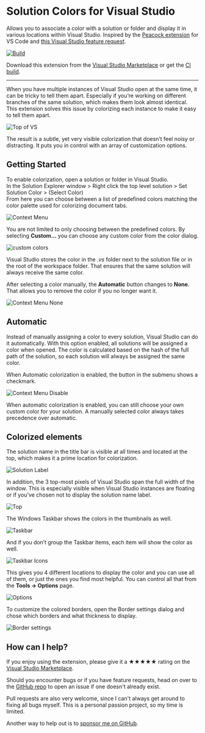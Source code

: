 [marketplace]: https://marketplace.visualstudio.com/items?itemName=MadsKristensen.SolutionColors
[vsixgallery]: http://vsixgallery.com/extension/SolutionColors.dfa813d0-736b-491d-921a-4a3503d41543/
[repo]: https://github.com/madskristensen/SolutionColors

# Solution Colors for Visual Studio

Allows you to associate a color with a solution or folder and display it in various locations within Visual Studio. Inspired by the [Peacock extension](https://marketplace.visualstudio.com/items?itemName=johnpapa.vscode-peacock) for VS Code and [this Visual Studio feature request](https://developercommunity.visualstudio.com/t/Per-SolutionFolder-Color-Theme/608136?space=8&ftype=idea).

[![Build](https://github.com/madskristensen/SolutionColors/actions/workflows/build.yaml/badge.svg)](https://github.com/madskristensen/SolutionColors/actions/workflows/build.yaml)

Download this extension from the [Visual Studio Marketplace][marketplace]
or get the [CI build][vsixgallery].

---

When you have multiple instances of Visual Studio open at the same time, it can be tricky to tell them apart. Especially if you’re working on different branches of the same solution, which makes them look almost identical. This extension solves this issue by colorizing each instance to make it easy to tell them apart.

![Top of VS](art/colors.png)

The result is a subtle, yet very visible colorization that doesn’t feel noisy or distracting. It puts you in control with an array of customization options.

## Getting Started
To enable colorization, open a solution or folder in Visual Studio.  
In the Solution Explorer window > Right click the top level solution > Set Solution Color > (Select Color)  
From here you can choose between a list of predefined colors matching the color palette used for colorizing document tabs.  

![Context Menu](art/context-menu.png)

You are not limited to only choosing between the predefined colors. By selecting **Custom...** you can choose any custom color from the color dialog.

![custom colors](art/custom-colors.png)

Visual Studio stores the color in the *.vs* folder next to the solution file or in the root of the workspace folder. That ensures that the same solution will always receive the same color.

After selecting a color manually, the **Automatic** button changes to **None**. That allows you to remove the color if you no longer want it.

![Context Menu None](art/context-menu-none.png)

## Automatic

Instead of manually assigning a color to every solution, Visual Studio can do it automatically. With this option enabled, all solutions will be assigned a color when opened. The color is calculated based on the hash of the full path of the solution, so each solution will always be assigned the same color. 

When Automatic colorization is enabled, the button in the submenu shows a checkmark.

![Context Menu Disable](art/context-menu-disable.png) 

When automatic colorization is enabled, you can still choose your own custom color for your solution. A manually selected color always takes precedence over automatic. 

## Colorized elements
The solution name in the title bar is visible at all times and located at the top, which makes it a prime location for colorization. 

![Solution Label](art/solution-label.png)

In addition, the 3 top-most pixels of Visual Studio span the full width of the window. This is especially visible when Visual Studio instances are floating or if you’ve chosen not to display the solution name label.

![Top](art/top.png)

The Windows Taskbar shows the colors in the thumbnails as well.

![Taskbar](art/taskbar.png)

And if you don’t group the Taskbar items, each item will show the color as well.

![Taskbar Icons](art/taskbar-icons.png)

This gives you 4 different locations to display the color and you can use all of them, or just the ones you find most helpful. You can control all that from the **Tools -> Options** page.

![Options](art/options.png)

To customize the colored borders, open the Border settings dialog and chose which borders and what thickness to display.

![Border settings](art/border-settings.png)

## How can I help?

If you enjoy using the extension, please give it a ★★★★★ rating on the [Visual Studio Marketplace][marketplace].

Should you encounter bugs or if you have feature requests, head on over to the [GitHub repo][repo] to open an issue if one doesn't already exist.

Pull requests are also very welcome, since I can't always get around to fixing all bugs myself. This is a personal passion project, so my time is limited.

Another way to help out is to [sponsor me on GitHub](https://github.com/sponsors/madskristensen).
